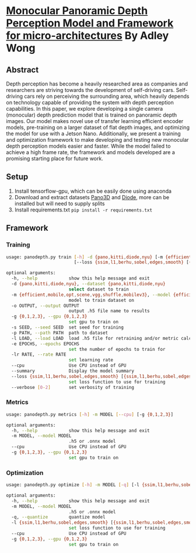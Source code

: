 # [Monocular Panoramic Depth Perception Model and Framework for micro-architectures](https://digitalcommons.calpoly.edu/theses/2630/) By Adley Wong

## Abstract

Depth perception has become a heavily researched area as companies and researchers are striving towards the development of self-driving cars. Self-driving cars rely on perceiving the surrounding area, which heavily depends on technology capable of providing the system with depth perception capabilities. In this paper, we explore developing a single camera (monocular) depth prediction model that is trained on panoramic depth images. Our model makes novel use of transfer learning efficient encoder models, pre-training on a larger dataset of flat depth images, and optimizing the model for use with a Jetson Nano. Additionally, we present a training and optimization framework to make developing and testing new monocular depth perception models easier and faster. While the model failed to achieve a high frame rate, the framework and models developed are a promising starting place for future work.

## Setup

1. Install tensorflow-gpu, which can be easily done using anaconda
2. Download and extract datasets [Pano3D](https://vcl3d.github.io/Pano3D/download/) and [Diode](https://diode-dataset.org), more can be installed but will need to supply splits
3. Install requirements.txt `pip install -r requirements.txt`

## Framework

### Training

```sh
usage: panodepth.py train [-h] -d {pano,kitti,diode,nyu} [-m {efficient,mobile,opt,scene,vgg,shuffle,mobilev3}] -o OUTPUT [-g {0,1,2,3}] [-s SEED] [-p PATH] [-l LOAD] [-e EPOCHS] [-lr RATE] [--cpu] [--summary]
                          [--loss {ssim,l1,berhu,sobel,edges,smooth} [{ssim,l1,berhu,sobel,edges,smooth} ...]] [--verbose [0-2]]

optional arguments:
  -h, --help            show this help message and exit
  -d {pano,kitti,diode,nyu}, --dataset {pano,kitti,diode,nyu}
                        select dataset to train
  -m {efficient,mobile,opt,scene,vgg,shuffle,mobilev3}, --model {efficient,mobile,opt,scene,vgg,shuffle,mobilev3}
                        model to train dataset on
  -o OUTPUT, --output OUTPUT
                        output .h5 file name to results
  -g {0,1,2,3}, --gpu {0,1,2,3}
                        set gpu to train on
  -s SEED, --seed SEED  set seed for training
  -p PATH, --path PATH  path to dataset
  -l LOAD, --load LOAD  load .h5 file for retraining and/or metric calculations
  -e EPOCHS, --epochs EPOCHS
                        set the number of epochs to train for
  -lr RATE, --rate RATE
                        set learning rate
  --cpu                 Use CPU instead of GPU
  --summary             Display the model summary
  --loss {ssim,l1,berhu,sobel,edges,smooth} [{ssim,l1,berhu,sobel,edges,smooth} ...]
                        set loss function to use for training
  --verbose [0-2]       set verbosity of training
```

### Metrics

```sh
usage: panodepth.py metrics [-h] -m MODEL [--cpu] [-g {0,1,2,3}]

optional arguments:
  -h, --help            show this help message and exit
  -m MODEL, --model MODEL
                        .h5 or .onnx model
  --cpu                 Use CPU instead of GPU
  -g {0,1,2,3}, --gpu {0,1,2,3}
                        set gpu to train on
```

### Optimization

```sh
usage: panodepth.py optimize [-h] -m MODEL [-q] [-l {ssim,l1,berhu,sobel,edges,smooth} [{ssim,l1,berhu,sobel,edges,smooth} ...]] [--cpu] [-g {0,1,2,3}]

optional arguments:
  -h, --help            show this help message and exit
  -m MODEL, --model MODEL
                        .h5 or .onnx model
  -q, --quantize        quantize model
  -l {ssim,l1,berhu,sobel,edges,smooth} [{ssim,l1,berhu,sobel,edges,smooth} ...], --loss {ssim,l1,berhu,sobel,edges,smooth} [{ssim,l1,berhu,sobel,edges,smooth} ...]
                        set loss function to use for training
  --cpu                 Use CPU instead of GPU
  -g {0,1,2,3}, --gpu {0,1,2,3}
                        set gpu to train on
```
